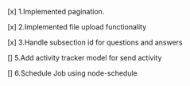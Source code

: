 [x] 1.Implemented pagination. <!-- 10-08-2024 -->

[x] 2.Implemented file upload functionality <!-- 12-08-2024 -->

[x] 3.Handle subsection id for questions and answers <!-- 23-08-2024 -->

[] 5.Add activity tracker model for send activity

[] 6.Schedule Job using node-schedule

